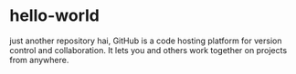 # hello-world
just another repository
hai,
GitHub is a code hosting platform for version control and collaboration. It lets you and others work together on projects from anywhere.
